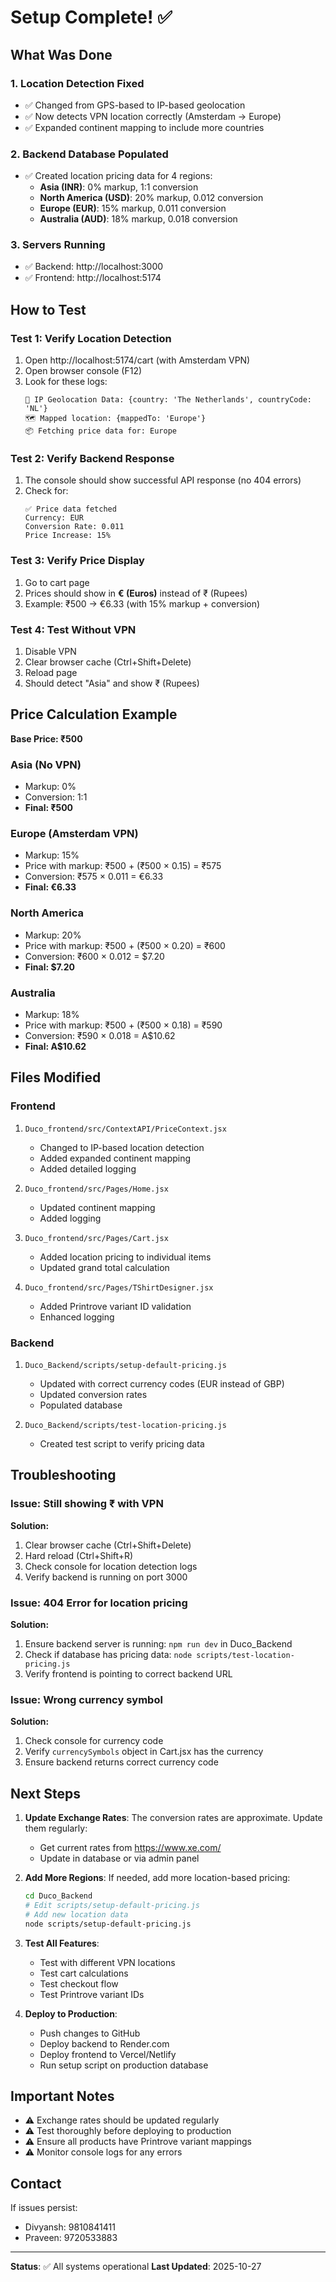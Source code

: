 # Setup Complete! ✅

## What Was Done

### 1. Location Detection Fixed
- ✅ Changed from GPS-based to IP-based geolocation
- ✅ Now detects VPN location correctly (Amsterdam → Europe)
- ✅ Expanded continent mapping to include more countries

### 2. Backend Database Populated
- ✅ Created location pricing data for 4 regions:
  - **Asia (INR)**: 0% markup, 1:1 conversion
  - **North America (USD)**: 20% markup, 0.012 conversion
  - **Europe (EUR)**: 15% markup, 0.011 conversion
  - **Australia (AUD)**: 18% markup, 0.018 conversion

### 3. Servers Running
- ✅ Backend: http://localhost:3000
- ✅ Frontend: http://localhost:5174

## How to Test

### Test 1: Verify Location Detection
1. Open http://localhost:5174/cart (with Amsterdam VPN)
2. Open browser console (F12)
3. Look for these logs:
   ```
   📍 IP Geolocation Data: {country: 'The Netherlands', countryCode: 'NL'}
   🗺️ Mapped location: {mappedTo: 'Europe'}
   📦 Fetching price data for: Europe
   ```

### Test 2: Verify Backend Response
1. The console should show successful API response (no 404 errors)
2. Check for:
   ```
   ✅ Price data fetched
   Currency: EUR
   Conversion Rate: 0.011
   Price Increase: 15%
   ```

### Test 3: Verify Price Display
1. Go to cart page
2. Prices should show in **€ (Euros)** instead of ₹ (Rupees)
3. Example: ₹500 → €6.33 (with 15% markup + conversion)

### Test 4: Test Without VPN
1. Disable VPN
2. Clear browser cache (Ctrl+Shift+Delete)
3. Reload page
4. Should detect "Asia" and show ₹ (Rupees)

## Price Calculation Example

**Base Price: ₹500**

### Asia (No VPN)
- Markup: 0%
- Conversion: 1:1
- **Final: ₹500**

### Europe (Amsterdam VPN)
- Markup: 15%
- Price with markup: ₹500 + (₹500 × 0.15) = ₹575
- Conversion: ₹575 × 0.011 = €6.33
- **Final: €6.33**

### North America
- Markup: 20%
- Price with markup: ₹500 + (₹500 × 0.20) = ₹600
- Conversion: ₹600 × 0.012 = $7.20
- **Final: $7.20**

### Australia
- Markup: 18%
- Price with markup: ₹500 + (₹500 × 0.18) = ₹590
- Conversion: ₹590 × 0.018 = A$10.62
- **Final: A$10.62**

## Files Modified

### Frontend
1. `Duco_frontend/src/ContextAPI/PriceContext.jsx`
   - Changed to IP-based location detection
   - Added expanded continent mapping
   - Added detailed logging

2. `Duco_frontend/src/Pages/Home.jsx`
   - Updated continent mapping
   - Added logging

3. `Duco_frontend/src/Pages/Cart.jsx`
   - Added location pricing to individual items
   - Updated grand total calculation

4. `Duco_frontend/src/Pages/TShirtDesigner.jsx`
   - Added Printrove variant ID validation
   - Enhanced logging

### Backend
1. `Duco_Backend/scripts/setup-default-pricing.js`
   - Updated with correct currency codes (EUR instead of GBP)
   - Updated conversion rates
   - Populated database

2. `Duco_Backend/scripts/test-location-pricing.js`
   - Created test script to verify pricing data

## Troubleshooting

### Issue: Still showing ₹ with VPN
**Solution:**
1. Clear browser cache (Ctrl+Shift+Delete)
2. Hard reload (Ctrl+Shift+R)
3. Check console for location detection logs
4. Verify backend is running on port 3000

### Issue: 404 Error for location pricing
**Solution:**
1. Ensure backend server is running: `npm run dev` in Duco_Backend
2. Check if database has pricing data: `node scripts/test-location-pricing.js`
3. Verify frontend is pointing to correct backend URL

### Issue: Wrong currency symbol
**Solution:**
1. Check console for currency code
2. Verify `currencySymbols` object in Cart.jsx has the currency
3. Ensure backend returns correct currency code

## Next Steps

1. **Update Exchange Rates**: The conversion rates are approximate. Update them regularly:
   - Get current rates from https://www.xe.com/
   - Update in database or via admin panel

2. **Add More Regions**: If needed, add more location-based pricing:
   ```bash
   cd Duco_Backend
   # Edit scripts/setup-default-pricing.js
   # Add new location data
   node scripts/setup-default-pricing.js
   ```

3. **Test All Features**:
   - Test with different VPN locations
   - Test cart calculations
   - Test checkout flow
   - Test Printrove variant IDs

4. **Deploy to Production**:
   - Push changes to GitHub
   - Deploy backend to Render.com
   - Deploy frontend to Vercel/Netlify
   - Run setup script on production database

## Important Notes

- ⚠️ Exchange rates should be updated regularly
- ⚠️ Test thoroughly before deploying to production
- ⚠️ Ensure all products have Printrove variant mappings
- ⚠️ Monitor console logs for any errors

## Contact

If issues persist:
- Divyansh: 9810841411
- Praveen: 9720533883

---

**Status**: ✅ All systems operational
**Last Updated**: 2025-10-27
